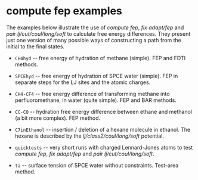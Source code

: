 compute fep examples
====================

The examples below illustrate the use of *compute fep*, *fix adapt/fep* and
*pair lj/cut/coul/long/soft* to calculate free energy differences. They present
just one version of many possible ways of constructing a path from the initial
to the final states.

* `CH4hyd` -- free energy of hydration of methane (simple). FEP
  and FDTI methods.

* `SPCEhyd` -- free energy of hydration of SPCE water (simple). FEP
  in separate steps for the LJ sites and the atomic charges.

* `CH4-CF4` -- free energy difference of transforming methane into
  perfluoromethane, in water (quite simple). FEP and BAR methods.

* `CC-CO` -- hydration free energy difference between ethane and methanol
 (a bit more complex). FEP method.
  
* `C7inEthanol` -- insertion / deletion of a hexane molecule in ethanol.
  The hexane is described by the *lj/class2/coul/long/soft* potential.

* `quicktests` -- very short runs with charged Lennard-Jones atoms to test
  *compute fep*, *fix adapt/fep* and *pair lj/cut/coul/long/soft*.

* `ta` -- surface tension of SPCE water without constraints. Test-area method.
